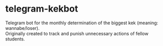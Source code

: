 # telegram-kekbot

Telegram bot for the monthly determination of the biggest kek (meaning: wannabe/loser).   
Originally created to track and punish unnecessary actions of fellow students.
